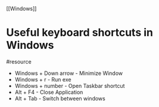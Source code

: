 [[Windows]]

# Useful keyboard shortcuts in Windows
#resource 

- Windows + Down arrow - Minimize Window
- Windows + r - Run exe
- Windows + number - Open Taskbar shortcut
- Alt + F4 - Close Application
- Alt + Tab - Switch between windows